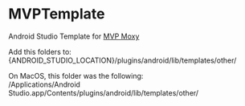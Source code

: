 # MVPTemplate
Android Studio Template for [MVP Moxy](https://github.com/Arello-Mobile/Moxy)

Add this folders to:<br>
{ANDROID_STUDIO_LOCATION}/plugins/android/lib/templates/other/

On MacOS, this folder was the following:<br>
/Applications/Android Studio.app/Contents/plugins/android/lib/templates/other/
